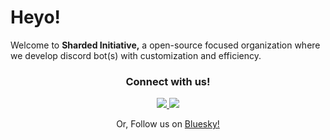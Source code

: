 # Heyo!

Welcome to **Sharded Initiative,** a open-source focused organization where we develop discord bot(s) with customization and efficiency. 

<h3 align="center">Connect with us!</h3>
<p align="center">
  <a href="https://discord.gg/xMPGQDK6Bt">
    <img src="https://skillicons.dev/icons?i=discord" />
  </a>
  <a href="https://github.com/ShardedInitiative">
    <img src="https://skillicons.dev/icons?i=github" />
  </a>
</p>
<p align="center">Or, Follow us on <a href="https://bsky.app/profile/sharded.bsky.social">Bluesky!</p>